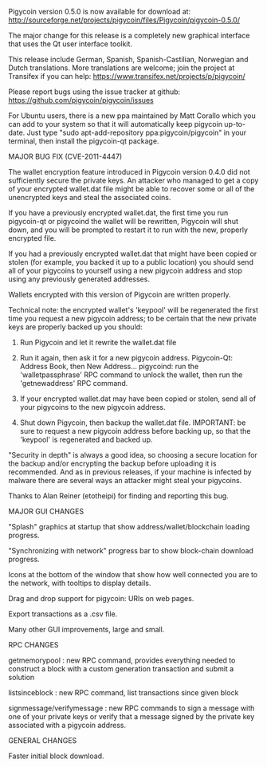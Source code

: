 Pigycoin version 0.5.0 is now available for download at:
http://sourceforge.net/projects/pigycoin/files/Pigycoin/pigycoin-0.5.0/

The major change for this release is a completely new graphical interface that uses the Qt user interface toolkit.

This release include German, Spanish, Spanish-Castilian, Norwegian and Dutch translations. More translations are welcome; join the project at Transifex if you can help:
https://www.transifex.net/projects/p/pigycoin/

Please report bugs using the issue tracker at github:
https://github.com/pigycoin/pigycoin/issues

For Ubuntu users, there is a new ppa maintained by Matt Corallo which you can add to your system so that it will automatically keep pigycoin up-to-date.  Just type "sudo apt-add-repository ppa:pigycoin/pigycoin" in your terminal, then install the pigycoin-qt package.

MAJOR BUG FIX  (CVE-2011-4447)

The wallet encryption feature introduced in Pigycoin version 0.4.0 did not sufficiently secure the private keys. An attacker who
managed to get a copy of your encrypted wallet.dat file might be able to recover some or all of the unencrypted keys and steal the
associated coins.

If you have a previously encrypted wallet.dat, the first time you run pigycoin-qt or pigycoind the wallet will be rewritten, Pigycoin will
shut down, and you will be prompted to restart it to run with the new, properly encrypted file.

If you had a previously encrypted wallet.dat that might have been copied or stolen (for example, you backed it up to a public
location) you should send all of your pigycoins to yourself using a new pigycoin address and stop using any previously generated addresses.

Wallets encrypted with this version of Pigycoin are written properly.

Technical note: the encrypted wallet's 'keypool' will be regenerated the first time you request a new pigycoin address; to be certain that the
new private keys are properly backed up you should:

1. Run Pigycoin and let it rewrite the wallet.dat file

2. Run it again, then ask it for a new pigycoin address.
Pigycoin-Qt: Address Book, then New Address...
pigycoind: run the 'walletpassphrase' RPC command to unlock the wallet,  then run the 'getnewaddress' RPC command.

3. If your encrypted wallet.dat may have been copied or stolen, send  all of your pigycoins to the new pigycoin address.

4. Shut down Pigycoin, then backup the wallet.dat file.
IMPORTANT: be sure to request a new pigycoin address before backing up, so that the 'keypool' is regenerated and backed up.

"Security in depth" is always a good idea, so choosing a secure location for the backup and/or encrypting the backup before uploading it is recommended. And as in previous releases, if your machine is infected by malware there are several ways an attacker might steal your pigycoins.

Thanks to Alan Reiner (etotheipi) for finding and reporting this bug.

MAJOR GUI CHANGES

"Splash" graphics at startup that show address/wallet/blockchain loading progress.

"Synchronizing with network" progress bar to show block-chain download progress.

Icons at the bottom of the window that show how well connected you are to the network, with tooltips to display details.

Drag and drop support for pigycoin: URIs on web pages.

Export transactions as a .csv file.

Many other GUI improvements, large and small.

RPC CHANGES

getmemorypool : new RPC command, provides everything needed to construct a block with a custom generation transaction and submit a solution

listsinceblock : new RPC command, list transactions since given block

signmessage/verifymessage : new RPC commands to sign a message with one of your private keys or verify that a message signed by the private key associated with a pigycoin address.

GENERAL CHANGES

Faster initial block download.
